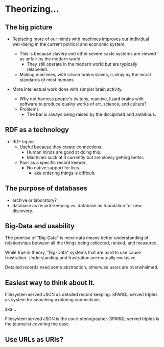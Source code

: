 # Theorizing...

## The big picture
* Replacing more of our minds with machines improves our individual well-being in the current political and economic system.

	* This is because slavery and other severe caste systems are viewed as unfair by the modern world.  
		* They still operate in the modern world but are typically relabelled.  
	* Making machines, with silicon brains slaves, is okay by the moral standards of most humans.

* More intellectual work done with simpler brain activity.
	* Why not harness people's twitchy, reactive, lizard brains with software to produce quality works of art, science, and culture?
	* Problems
		* The bar is always being raised by the disciplined and ambitious.

## RDF as a technology
* RDF triples:
	* Useful because they create connections.
		* Human minds are good at doing this.
		* Machines suck at it currently but are slowly getting better.
	* Poor as a specific record keeper.
		* No native support for lists.
			* aka ordering things is difficult.

## The purpose of databases
* archive or laboratory?
* database as record-keeping vs. database as foundation for new discovery.

## Big-Data and usability
The promise of "Big-Data" is more data means better understanding of relationships between all the things being collected, ranked, and measured. 

While true in theory, "Big-Data" systems that are hard to use cause frustration.
Understanding and frustration are mutually exclusive.

Detailed records need some abstraction, otherwise users are overwhelmed.

## Easiest way to think about it.
Filesystem served JSON as detailed record keeping.
SPARQL served triples as system for searching exploring connections.

aka...

Filesystem served JSON is the court stenographer.
SPARQL served triples is the journalist covering the case.

## Use URLs as URIs?